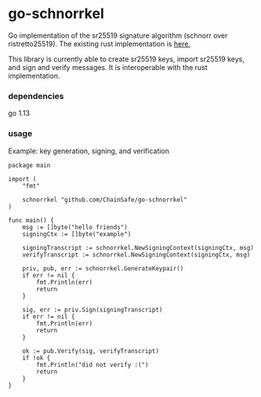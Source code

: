 # go-schnorrkel

Go implementation of the sr25519 signature algorithm (schnorr over ristretto25519). The existing rust implementation is [here.](https://github.com/w3f/schnorrkel)

This library is currently able to create sr25519 keys, import sr25519 keys, and sign and verify messages. It is interoperable with
the rust implementation. 

### dependencies

go 1.13

### usage

Example: key generation, signing, and verification

```
package main 

import (
	"fmt"
	
	schnorrkel "github.com/ChainSafe/go-schnorrkel"
)

func main() {
	msg := []byte("hello friends")
	signingCtx := []byte("example")

	signingTranscript := schnorrkel.NewSigningContext(signingCtx, msg)
	verifyTranscript := schnorrkel.NewSigningContext(signingCtx, msg)

	priv, pub, err := schnorrkel.GenerateKeypair()
	if err != nil {
		fmt.Println(err)
		return
	}

	sig, err := priv.Sign(signingTranscript)
	if err != nil {
		fmt.Println(err)
		return
	}

	ok := pub.Verify(sig, verifyTranscript)
	if !ok {
		fmt.Println("did not verify :(")
		return
	}
}

```